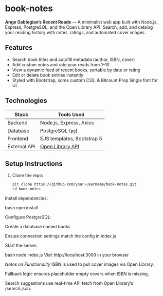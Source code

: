 # book-notes

**Ango Gablogian’s Recent Reads** — A minimalist web app built with Node.js, Express, PostgreSQL, and the Open Library API. Search, add, and catalog your reading history with notes, ratings, and automated cover images.

## Features

- Search book titles and autofill metadata (author, ISBN, cover)
- Add custom notes and rate your reads from 1–10
- View a dynamic feed of recent books, sortable by date or rating
- Edit or delete book entries instantly
- Styled with Bootstrap, some custom CSS, & Bitcount Prop Single font for UI

## Technologies

| Stack       | Tools Used                            |
|-------------|----------------------------------------|
| Backend     | Node.js, Express, Axios                |
| Database    | PostgreSQL (`pg`)                      |
| Frontend    | EJS templates, Bootstrap 5             |
| External API| [Open Library API](https://openlibrary.org/dev/docs/api/search) |

## Setup Instructions

1. Clone the repo:
   ```bash
   git clone https://github.com/your-username/book-notes.git
   cd book-notes
Install dependencies:

bash
npm install

Configure PostgreSQL:

Create a database named books

Ensure connection settings match the config in index.js

Start the server:

bash
node index.js
Visit http://localhost:3000 in your browser

*Notes on Functionality*
ISBN is used to pull cover images via Open Library.

Fallback logic ensures placeholder empty covers when ISBN is missing.

Search suggestions use real-time API fetch from Open Library’s /search.json.